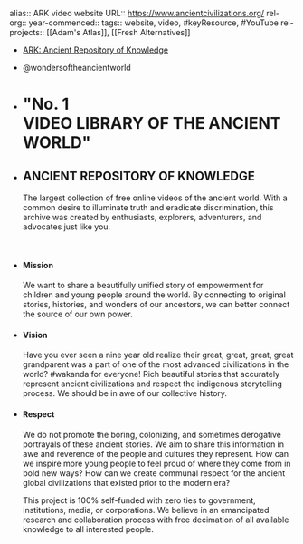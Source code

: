 alias:: ARK video website
URL:: https://www.ancientcivilizations.org/
rel-org::
year-commenced::
tags:: website, video, #keyResource, #YouTube
rel-projects:: [[Adam's Atlas]], [[Fresh Alternatives]]


- [ARK: Ancient Repository of Knowledge](https://www.ancientcivilizations.org/)
- @wondersoftheancientworld
- # "No. 1 VIDEO LIBRARY OF THE ANCIENT WORLD"
- ## ANCIENT REPOSITORY OF KNOWLEDGE

  The largest collection of free online videos of the ancient world. With a common desire to illuminate truth and eradicate discrimination, this archive was created by enthusiasts, explorers, adventurers, and advocates just like you.

  ‍
- #### Mission

  We want to share a beautifully unified story of empowerment for children and young people around the world. By connecting to original stories, histories, and wonders of our ancestors, we can better connect the source of our own power.
- #### Vision

  Have you ever seen a nine year old realize their great, great, great, great grandparent was a part of one of the most advanced civilizations in the world? #wakanda for everyone! Rich beautiful stories that accurately represent ancient civilizations and respect the indigenous storytelling process. We should be in awe of our collective history.
- #### Respect

  We do not promote the boring, colonizing, and sometimes derogative portrayals of these ancient stories. We aim to share this information in awe and reverence of the people and cultures they represent. How can we inspire more young people to feel proud of where they come from in bold new ways? How can we create communal respect for the ancient global civilizations that existed prior to the modern era?

  This project is 100% self-funded with zero ties to government, institutions, media, or corporations. We believe in an emancipated research and collaboration process with free decimation of all available knowledge to all interested people.
